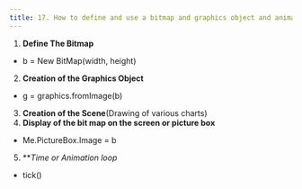 ```yaml
---
title: 17. How to define and use a bitmap and graphics object and animated display of image in a picture box using a timer.
---
```


1. **Define The Bitmap**
  - b = New BitMap(width, height)
2. **Creation of the Graphics Object**
  - g = graphics.fromImage(b)
3. **Creation of the Scene**(Drawing of various charts)
4. **Display of the bit map on the screen or picture box**
  - Me.PictureBox.Image = b
5. ***Time or Animation loop*
  - tick()
